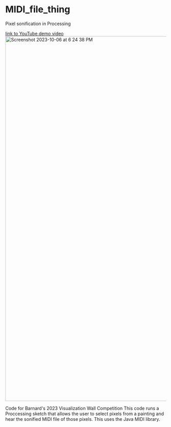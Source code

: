 # MIDI_file_thing
Pixel sonification in Processing

[link to YouTube demo video](https://youtu.be/zbvz0IAoMr8?si=QRUhCNFmbl7siWyk)
<img width="1140" alt="Screenshot 2023-10-06 at 6 24 38 PM" src="https://github.com/SamIAm2000/MIDI_file_thing/assets/84295663/ae83b6f3-0ffb-40e3-a5af-f91231e99f37">

Code for Barnard's 2023 Visualization Wall Competition
This code runs a Proccessing sketch that allows the user to select pixels from a painting and hear the sonified MIDI file of those pixels. This uses the Java MIDI library.
